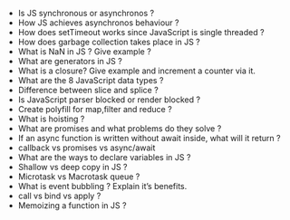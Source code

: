 - Is JS synchronous or asynchronos ?
- How JS achieves asynchronos behaviour ?
- How does setTimeout works since JavaScript is single threaded ?
- How does garbage collection takes place in JS ?
- What is NaN in JS ? Give example ?
- What are generators in JS ?
- What is a closure? Give example and increment a counter via it.
- What are the 8 JavaScript data types ?
- Difference between slice and splice ?
- Is JavaScript parser blocked or render blocked ?
- Create polyfill for map,filter and reduce ?
- What is hoisting ?
- What are promises and what problems do they solve ?
- If an async function is written without await inside, what will it return ?
- callback vs promises vs async/await
- What are the ways to declare variables in JS ?
- Shallow vs deep copy in JS ?
- Microtask vs Macrotask queue ?
- What is event bubbling ? Explain it’s benefits.
- call vs bind vs apply ?
- Memoizing a function in JS ?
